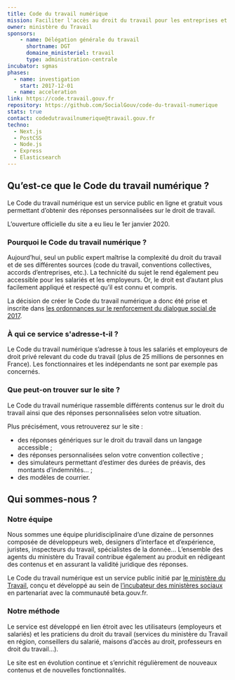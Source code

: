 ```yaml
---
title: Code du travail numérique
mission: Faciliter l'accès au droit du travail pour les entreprises et les employés.
owner: ministère du Travail
sponsors: 
    - name: Délégation générale du travail
      shortname: DGT
      domaine_ministeriel: travail
      type: administration-centrale
incubator: sgmas
phases:
  - name: investigation
    start: 2017-12-01
  - name: acceleration
link: https://code.travail.gouv.fr
repository: https://github.com/SocialGouv/code-du-travail-numerique
stats: true
contact: codedutravailnumerique@travail.gouv.fr
techno:
  - Next.js
  - PostCSS
  - Node.js
  - Express
  - Elasticsearch
---
```


## Qu’est-ce que le Code du travail numérique ?

Le Code du travail numérique est un service public en ligne et gratuit vous permettant d’obtenir des réponses personnalisées sur le droit de travail.

L’ouverture officielle du site a eu lieu le 1er janvier 2020.

### Pourquoi le Code du travail numérique ?

Aujourd’hui, seul un public expert maîtrise la complexité du droit du travail et de ses différentes sources (code du travail, conventions collectives, accords d’entreprises, etc.). La technicité du sujet le rend également peu accessible pour les salariés et les employeurs. Or, le droit est d’autant plus facilement appliqué et respecté qu’il est connu et compris.

La décision de créer le Code du travail numérique a donc été prise et inscrite dans [les ordonnances sur le renforcement du dialogue social de 2017](https://www.legifrance.gouv.fr/affichTexteArticle.do;jsessionid=F175675A5AF37BD5745391E7C64C2FAB.tplgfr41s_3?cidTexte=JORFTEXT000035607388&idArticle=LEGIARTI000036762196&dateTexte=20191129&categorieLien=id#LEGIARTI000036762196).

### À qui ce service s'adresse-t-il ?

Le Code du travail numérique s’adresse à tous les salariés et employeurs de droit privé relevant du code du travail (plus de 25 millions de personnes en France). Les fonctionnaires et les indépendants ne sont par exemple pas concernés.

### Que peut-on trouver sur le site ?

Le Code du travail numérique rassemble différents contenus sur le droit du travail ainsi que des réponses personnalisées selon votre situation.

Plus précisément, vous retrouverez sur le site :
- des réponses génériques sur le droit du travail dans un langage accessible ;
- des réponses personnalisées selon votre convention collective ;
- des simulateurs permettant d’estimer des durées de préavis, des montants d’indemnités… ;
- des modèles de courrier.

## Qui sommes-nous ?

### Notre équipe

Nous sommes une équipe pluridisciplinaire d’une dizaine de personnes composée de développeurs web, designers d’interface et d’expérience, juristes, inspecteurs du travail, spécialistes de la donnée… L’ensemble des agents du ministère du Travail contribue également au produit en rédigeant des contenus et en assurant la validité juridique des réponses.

Le Code du travail numérique est un service public initié par [le ministère du Travail](https://travail-emploi.gouv.fr/ministere/organisation/article/dgt-direction-generale-du-travail), conçu et développé au sein de [l’incubateur des ministères sociaux](https://incubateur.social.gouv.fr/) en partenariat avec la communauté beta.gouv.fr.

### Notre méthode

Le service est développé en lien étroit avec les utilisateurs (employeurs et salariés) et les praticiens du droit du travail (services du ministère du Travail en région, conseillers du salarié, maisons d’accès au droit, professeurs en droit du travail...).

Le site est en évolution continue et s’enrichit régulièrement de nouveaux contenus et de nouvelles fonctionnalités.
